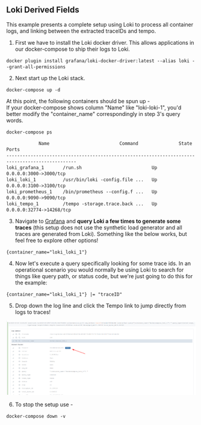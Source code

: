 ## Loki Derived Fields
This example presents a complete setup using Loki to process all container logs, and linking between the extracted traceIDs and tempo.

1. First we have to install the Loki docker driver.  This allows applications in our docker-compose to ship their logs
to Loki.

```console
docker plugin install grafana/loki-docker-driver:latest --alias loki --grant-all-permissions
```

2. Next start up the Loki stack.

```console
docker-compose up -d
```

At this point, the following containers should be spun up -  
If your docker-compose shows column "Name" like "loki-loki-1", you'd better modify the "container_name" correspondingly in step 3's query words.

```console
docker-compose ps
```
```
            Name                          Command               State            Ports
------------------------------------------------------------------------------------------------
loki_grafana_1       /run.sh                          Up      0.0.0.0:3000->3000/tcp
loki_loki_1          /usr/bin/loki -config.file ...   Up      0.0.0.0:3100->3100/tcp
loki_prometheus_1    /bin/prometheus --config.f ...   Up      0.0.0.0:9090->9090/tcp
loki_tempo_1         /tempo -storage.trace.back ...   Up      0.0.0.0:32774->14268/tcp
```

3. Navigate to [Grafana](http://localhost:3000/explore?orgId=1&left=%5B%22now-1h%22,%22now%22,%22Loki%22,%7B%7D%5D) and **query Loki a few times to generate some traces** (this setup does not use the synthetic load generator and all traces are generated from Loki).
Something like the below works, but feel free to explore other options!

```
{container_name="loki_loki_1"}
```

4. Now let's execute a query specifically looking for some trace ids.  In an operational scenario you would normally be using Loki to search for things like
query path, or status code, but we're just going to do this for the example:

```
{container_name="loki_loki_1"} |= "traceID"
```

5. Drop down the log line and click the Tempo link to jump directly from logs to traces!

![Tempo link](tempo-link.png)

6. To stop the setup use -

```console
docker-compose down -v
```
